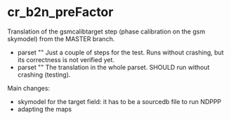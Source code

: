 # cr_b2n_preFactor
Translation of the gsmcalibtarget step (phase calibration on the gsm skymodel) from the MASTER branch.

- parset ""
Just a couple of steps for the test. Runs without crashing, but its correctness is not verified yet. 
- parset ""
The translation in the whole parset. SHOULD run without crashing (testing).


Main changes:
- skymodel for the target field: it has to be a sourcedb file to run NDPPP
- adapting the maps


